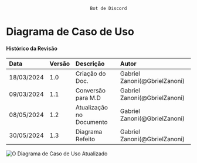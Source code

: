 									Bot de Discord
# Diagrama de Caso de Uso
 
#### Histórico da Revisão
| Data   | Versão       | Descrição  |  Autor  |
| :---------- | :--------- | :-------------------------------- | :-------------------------------- |
| 18/03/2024 | 1.0 | Criação do Doc.| Gabriel Zanoni(@GbrielZanoni) |
| 09/03/2024 | 1.1 | Conversão para M.D| Gabriel Zanoni(@GbrielZanoni)|
| 08/05/2024 | 1.2 | Atualização no Documento | Gabriel Zanoni(@GbrielZanoni)|
| 30/05/2024 | 1.3 | Diagrama Refeito  | Gabriel Zanoni(@GbrielZanoni)|

![O Diagrama de Caso de Uso Atualizado](https://i.imgur.com/CiPbI9B.png)